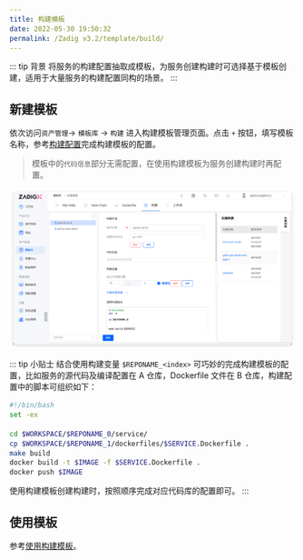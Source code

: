 ```yaml
---
title: 构建模板
date: 2022-05-30 19:50:32
permalink: /Zadig v3.2/template/build/
---
```


::: tip 背景
将服务的构建配置抽取成模板，为服务创建构建时可选择基于模板创建，适用于大量服务的构建配置同构的场景。
:::

## 新建模板

依次访问`资产管理`-> `模板库` -> `构建` 进入构建模板管理页面。点击 `+` 按钮，填写模板名称，参考[构建配置](/cn/Zadig%20v3.2/project/build/)完成构建模板的配置。

> 模板中的`代码信息`部分无需配置，在使用构建模板为服务创建构建时再配置。

![构建模板](../../../../_images/build_template_1.png)

::: tip 小贴士
结合使用构建变量 `$REPONAME_<index>` 可巧妙的完成构建模板的配置，比如服务的源代码及编译配置在 A 仓库，Dockerfile 文件在 B 仓库，构建配置中的脚本可组织如下：

``` bash
#!/bin/bash
set -ex

cd $WORKSPACE/$REPONAME_0/service/
cp $WORKSPACE/$REPONAME_1/dockerfiles/$SERVICE.Dockerfile .
make build
docker build -t $IMAGE -f $SERVICE.Dockerfile .
docker push $IMAGE
```

使用构建模板创建构建时，按照顺序完成对应代码库的配置即可。
:::


## 使用模板

参考[使用构建模板](/cn/Zadig%20v3.2/project/build/template/)。

